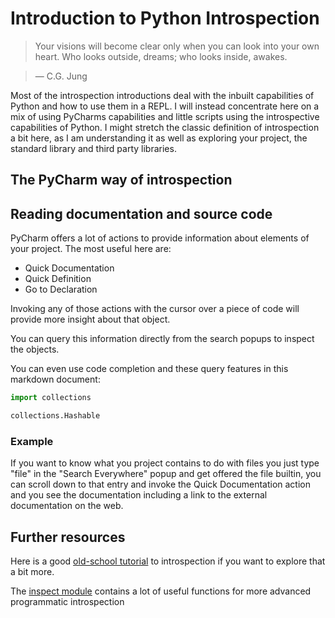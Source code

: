 # Introduction to Python Introspection

> Your visions will become clear only when you can look into your own heart. Who looks outside, dreams; who looks inside, awakes. 
    
> ― C.G. Jung

Most of the introspection introductions deal with the inbuilt capabilities of Python and how to use them in a REPL. I will instead concentrate here on a mix of using PyCharms capabilities and little scripts using the introspective capabilities of Python. I might stretch the classic definition of introspection a bit here, as I am understanding it as well as exploring your project, the standard library and third party libraries.

## The PyCharm way of introspection

## Reading documentation and source code

PyCharm offers a lot of actions to provide information about elements of your project. The most useful here are:

* Quick Documentation
* Quick Definition
* Go to Declaration

Invoking any of those actions with the cursor over a piece of code will provide more insight about that object.

You can query this information directly from the search popups to inspect the objects.

You can even use code completion and these query features in this markdown document:

```python
import collections

collections.Hashable
```

### Example

If you want to know what you project contains to do with files you just type "file" in the "Search Everywhere" popup and get offered the file builtin, you can scroll down to that entry and invoke the Quick Documentation action and you see the documentation including a link to the external documentation on the web.

## Further resources

Here is a good [old-school tutorial](http://www.ibm.com/developerworks/library/l-pyint/) to introspection if you want to explore that a bit more.

The [inspect module](https://docs.python.org/2/library/inspect.html) contains a lot of useful functions for more advanced programmatic introspection 
